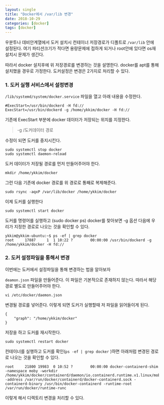 ```yaml
---
layout: single
title: "Docker에서 /var/lib 변경"
date: 2018-10-29
categories: [docker]
tags: [docker]
---
```


우분투나 데비안계열에서 도커 설치시 컨테이너 저장경로가 디폴트로 `/var/lib` 안에 설정된다. 여기 파티션크기가 적다면 용량문제에 접하게 되거나 root안에 있다면 os재설치시 문제가 생긴다.

따라서 docker 설치후에 위 저장경로를 변경하는 것을 설명한다.
docker를 apt를 통해 설치했을 경우로 가정한다. 도커설정은 변경은 2가지로 처리할 수 있다.

### 1. 도커 실행 서비스에서 설정변경

`/lib/systemd/system/docker.service` 파일을 열고 아래 내용을 수정한다.

```
#ExecStart=/usr/bin/dockerd -H fd://
ExecStart=/usr/bin/dockerd -g /home/ykkim/docker -H fd://
```

기존에 ExecStart 부분에 docker 데이터가 저장되는 위치를 지정한다.

> -g /도커데이터 경로

수정이 되면 도커를 중지시킨다.

```
sudo systemctl stop docker
sudo systemctl daemon-reload
```

도커 데이터가 저장될 경로를 먼저 만들어주어야 한다.

```
mkdir /home/ykkim/docker
```

그런 다음 기존에 docker 경로를 위 경로로 통째로 복제해준다.

```
sudo rsync -aqxP /var/lib/docker /home/ykkim/docker
```

이제 도커를 실행한다

```
sudo systemctl start docker
```

도커를 명령어를 실행하고 (sudo docker ps) docker를 찾아보면 -g 옵션 다음에 우리가 지정한 경로로 나오는 것을 확인할 수 있다.

```
ykkim@ykkim-ubuntu:~$ ps -ef | grep docker
root     17887     1  1 10:22 ?        00:00:00 /usr/bin/dockerd -g /home/ykkim/docker -H fd://
```

### 2. 도커 설정파일을 통해서 변경

이번에는 도커에서 설정파일을 통해 변경하는 법을 알아보자

`deamon.json` 파일을 만들어준다. 이 파일은 기본적으로 존재하지 않는다. 따라서 해당 경로 별도로 만들어주어야 한다.

```
vi /etc/docker/daemon.json
```

변경될 경로를 넣어준다. 이렇게 되면 도커가 실행할때 저 파일을 읽어들이게 된다.

```
{
    "graph": "/home/ykkim/docker"
}
```

저장을 하고 도커를 재시작한다.

```
sudo systemctl restart docker
```

컨테이너를 실행하고 도커를 확인(`ps -ef | grep docker` )하면 아래처럼 변경된 경로로 나오는 것을 확인할 수 있다.

```
root     21800 19983  0 10:52 ?        00:00:00 docker-containerd-shim -namespace moby -workdir /home/ykkim/docker/containerd/daemon/io.containerd.runtime.v1.linux/moby/8adc00f3bbdd4fd44110f42a7b25e8598019963a83b6b8d3d29266c426701db8 -address /var/run/docker/containerd/docker-containerd.sock -containerd-binary /usr/bin/docker-containerd -runtime-root /var/run/docker/runtime-runc
```

이렇게 해서 디렉토리 변경을 처리할 수 있다.
